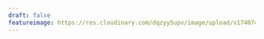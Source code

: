 ```yaml
---
draft: false
featureimage: https://res.cloudinary.com/dqzyy5upv/image/upload/v1740748906/17_ufs1gr.jpg
---
```

